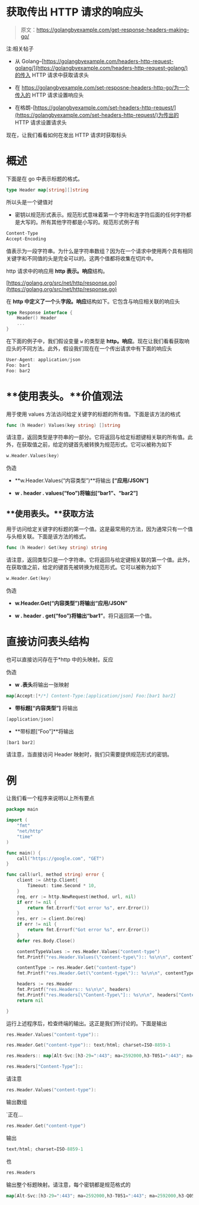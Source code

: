 # 获取传出 HTTP 请求的响应头

> 原文：<https://golangbyexample.com/get-response-headers-making-go/>

注:相关帖子

*   从 Golang–[https://golangbyexample.com/headers-http-request-golang/](https://golangbyexample.com/headers-http-request-golang/)的传入 HTTP 请求中获取请求头

*   在 https://golangbyexample.com/set-resposne-headers-http-go/为一个传入的 HTTP 请求设置响应头

*   在格朗-[https://golangbyexample.com/set-headers-http-request/](https://golangbyexample.com/set-headers-http-request/)为传出的 HTTP 请求设置请求头

现在，让我们看看如何在发出 HTTP 请求时获取标头

# **概述**

下面是在 go 中表示标题的格式。

```go
type Header map[string][]string
```

所以头是一个键值对

*   密钥以规范形式表示。规范形式意味着第一个字符和连字符后面的任何字符都是大写的。所有其他字符都是小写的。规范形式例子有

```go
Content-Type
Accept-Encoding
```

值表示为一段字符串。为什么是字符串数组？因为在一个请求中使用两个具有相同关键字和不同值的头是完全可以的。这两个值都将收集在切片中。

http 请求中的响应用 **http 表示。响应**结构。

[https://golang.org/src/net/http/response.go](https://golang.org/src/net/http/response.go)

在 **http 中定义了一个**头**字段。响应**结构如下。它包含与响应相关联的响应头

```go
type Response interface {
    Header() Header
    ...
}
```

在下面的例子中，我们假设变量 `w` 的类型是 **http。响应**。现在让我们看看获取响应头的不同方法。此外，假设我们现在在一个传出请求中有下面的响应头

```go
User-Agent: application/json
Foo: bar1
Foo: bar2
```

# **使用表头。**价值观法

用于使用 values 方法访问给定关键字的标题的所有值。下面是该方法的格式

```go
func (h Header) Values(key string) []string
```

请注意，返回类型是字符串的一部分。它将返回与给定标题键相关联的所有值。此外，在获取值之前，给定的键首先被转换为规范形式。它可以被称为如下

```go
w.Header.Values(key)
```

伪造

*   **w.Header.Values(“内容类型”)**将输出 **[“应用/JSON”]**

*   **w . header . values(“foo”)**将输出**[“bar1”、“bar2”]**

## **使用表头。**获取方法

用于访问给定关键字的标题的第一个值。这是最常用的方法，因为通常只有一个值与头相关联。下面是该方法的格式。

```go
func (h Header) Get(key string) string
```

请注意，返回类型只是一个字符串。它将返回与给定键相关联的第一个值。此外，在获取值之前，给定的键首先被转换为规范形式。它可以被称为如下

```go
w.Header.Get(key)
```

伪造

*   **w.Header.Get(“内容类型”)**将输出**“应用/JSON”**

*   **w . header . get(“foo”)**将输出**“bar1”**。将只返回第一个值。

# **直接访问表头结构**

也可以直接访问存在于*http 中的头映射。反应

伪造

*   **w .表头**将输出一张映射

```go
map[Accept:[*/*] Content-Type:[application/json] Foo:[bar1 bar2]
```

*   **带标题[“内容类型”]** 将输出

```go
[application/json]
```

*   **带标题[“Foo”]**将输出

```go
[bar1 bar2]
```

请注意，当直接访问 Header 映射时，我们只需要提供规范形式的密钥。

# **例**

让我们看一个程序来说明以上所有要点

```go
package main

import (
	"fmt"
	"net/http"
	"time"
)

func main() {
	call("https://google.com", "GET")
}

func call(url, method string) error {
	client := &http.Client{
		Timeout: time.Second * 10,
	}
	req, err := http.NewRequest(method, url, nil)
	if err != nil {
		return fmt.Errorf("Got error %s", err.Error())
	}
	res, err := client.Do(req)
	if err != nil {
		return fmt.Errorf("Got error %s", err.Error())
	}
	defer res.Body.Close()

	contentTypeValues := res.Header.Values("content-type")
	fmt.Printf("res.Header.Values(\"content-type\"):: %s\n\n", contentTypeValues)

	contentType := res.Header.Get("content-type")
	fmt.Printf("res.Header.Get(\"content-type\"):: %s\n\n", contentType)

	headers := res.Header
	fmt.Printf("res.Headers:: %s\n\n", headers)
	fmt.Printf("res.Headers[\"Content-Type\"]:: %s\n\n", headers["Content-Type"])
	return nil

}
```

运行上述程序后，检查终端的输出。这正是我们所讨论的。下面是输出

```go
res.Header.Values("content-type"):: 

res.Header.Get("content-type"):: text/html; charset=ISO-8859-1

res.Headers:: map[Alt-Svc:[h3-29=":443"; ma=2592000,h3-T051=":443"; ma=2592000,h3-Q050=":443"; ma=2592000,h3-Q046=":443"; ma=2592000,h3-Q043=":443"; ma=2592000,quic=":443"; ma=2592000; v="46,43"] Cache-Control:[private, max-age=0] Content-Type: Date:[Thu, 10 Dec 2020 16:38:03 GMT] Expires:[-1] P3p:[CP="This is not a P3P policy! See g.co/p3phelp for more info."] Server:[gws] Set-Cookie:[1P_JAR=2020-12-10-16; expires=Sat, 09-Jan-2021 16:38:03 GMT; path=/; domain=.google.com; Secure NID=204=w6zf-xFyVywx7QaClDZuQ5N-Yc-4HqKWBS-JXWp2Tat9kmq0BRsanM35PJHiM2iEn4TbP2HcTUd0KkIuMuIW7xFewD5un2_mc0O4fm2IXzrQyRmPWHJSeQJUUVb0-_lIfJgSnGmJm2MptRsd2egrPsbZJQBZWd97o7KlFBI3CIE; expires=Fri, 11-Jun-2021 16:38:03 GMT; path=/; domain=.google.com; HttpOnly] X-Frame-Options:[SAMEORIGIN] X-Xss-Protection:[0]]

res.Headers["Content-Type"]:: 
```

请注意

```go
res.Header.Values("content-type"):
```

输出数组

 `正在…

```go
res.Header.Get("content-type")
```

输出

```go
text/html; charset=ISO-8859-1
```

也

```go
res.Headers
```

输出整个标题映射。请注意，每个密钥都是规范格式的

```go
map[Alt-Svc:[h3-29=":443"; ma=2592000,h3-T051=":443"; ma=2592000,h3-Q050=":443"; ma=2592000,h3-Q046=":443"; ma=2592000,h3-Q043=":443"; ma=2592000,quic=":443"; ma=2592000; v="46,43"] Cache-Control:[private, max-age=0] Content-Type: Date:[Thu, 10 Dec 2020 16:38:03 GMT] Expires:[-1] P3p:[CP="This is not a P3P policy! See g.co/p3phelp for more info."] Server:[gws] Set-Cookie:[1P_JAR=2020-12-10-16; expires=Sat, 09-Jan-2021 16:38:03 GMT; path=/; domain=.google.com; Secure NID=204=w6zf-xFyVywx7QaClDZuQ5N-Yc-4HqKWBS-JXWp2Tat9kmq0BRsanM35PJHiM2iEn4TbP2HcTUd0KkIuMuIW7xFewD5un2_mc0O4fm2IXzrQyRmPWHJSeQJUUVb0-_lIfJgSnGmJm2MptRsd2egrPsbZJQBZWd97o7KlFBI3CIE; expires=Fri, 11-Jun-2021 16:38:03 GMT; path=/; domain=.google.com; HttpOnly] X-Frame-Options:[SAMEORIGIN] X-Xss-Protection:[0]]
````